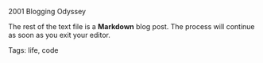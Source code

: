 2001 Blogging Odyssey

The rest of the text file is a **Markdown** blog post. The process will continue
as soon as you exit your editor.

Tags: life, code
